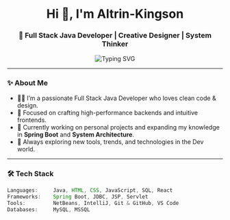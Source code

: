 <h1 align="center">Hi 👋, I'm Altrin-Kingson</h1>
<h3 align="center">🚀 Full Stack Java Developer | Creative Designer | System Thinker</h3>

<p align="center">
  <img src="https://readme-typing-svg.demolab.com?font=Fira+Code&size=22&pause=1000&center=true&vCenter=true&width=450&lines=Developer+%7C+Designer+%7C+Dreamer;Crafting+Code+with+Creativity" alt="Typing SVG" />
</p>

---

### ✨ About Me
- 👨‍💻 I’m a passionate Full Stack Java Developer who loves clean code & design.
- 🎯 Focused on crafting high-performance backends and intuitive frontends.
- 🔭 Currently working on personal projects and expanding my knowledge in **Spring Boot** and **System Architecture**.
- 🌱 Always exploring new tools, trends, and technologies in the Dev world.

---

### 🛠️ Tech Stack
```java
Languages:     Java, HTML, CSS, JavaScript, SQL, React  
Frameworks:    Spring Boot, JDBC, JSP, Servlet  
Tools:         NetBeans, IntelliJ, Git & GitHub, VS Code  
Databases:     MySQL, MSSQL  
